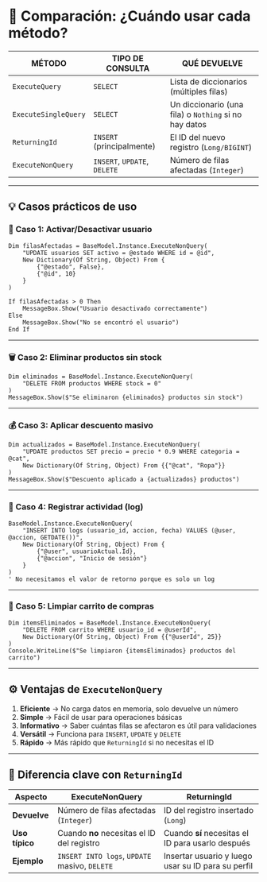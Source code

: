 # 🧩 Comparación: ¿Cuándo usar cada método?

| **MÉTODO**           | **TIPO DE CONSULTA**         | **QUÉ DEVUELVE**                                      |
| -------------------- | ---------------------------- | ----------------------------------------------------- |
| `ExecuteQuery`       | `SELECT`                     | Lista de diccionarios (múltiples filas)               |
| `ExecuteSingleQuery` | `SELECT`                     | Un diccionario (una fila) o `Nothing` si no hay datos |
| `ReturningId`        | `INSERT` (principalmente)    | El ID del nuevo registro (`Long/BIGINT`)              |
| `ExecuteNonQuery`    | `INSERT`, `UPDATE`, `DELETE` | Número de filas afectadas (`Integer`)                 |

---

## 💡 Casos prácticos de uso

### 🧱 Caso 1: Activar/Desactivar usuario

```vbnet
Dim filasAfectadas = BaseModel.Instance.ExecuteNonQuery(
    "UPDATE usuarios SET activo = @estado WHERE id = @id",
    New Dictionary(Of String, Object) From {
        {"@estado", False},
        {"@id", 10}
    }
)

If filasAfectadas > 0 Then
    MessageBox.Show("Usuario desactivado correctamente")
Else
    MessageBox.Show("No se encontró el usuario")
End If
```

---

### 🗑️ Caso 2: Eliminar productos sin stock

```vbnet
Dim eliminados = BaseModel.Instance.ExecuteNonQuery(
    "DELETE FROM productos WHERE stock = 0"
)
MessageBox.Show($"Se eliminaron {eliminados} productos sin stock")
```

---

### 💰 Caso 3: Aplicar descuento masivo

```vbnet
Dim actualizados = BaseModel.Instance.ExecuteNonQuery(
    "UPDATE productos SET precio = precio * 0.9 WHERE categoria = @cat",
    New Dictionary(Of String, Object) From {{"@cat", "Ropa"}}
)
MessageBox.Show($"Descuento aplicado a {actualizados} productos")
```

---

### 🧾 Caso 4: Registrar actividad (log)

```vbnet
BaseModel.Instance.ExecuteNonQuery(
    "INSERT INTO logs (usuario_id, accion, fecha) VALUES (@user, @accion, GETDATE())",
    New Dictionary(Of String, Object) From {
        {"@user", usuarioActual.Id},
        {"@accion", "Inicio de sesión"}
    }
)
' No necesitamos el valor de retorno porque es solo un log
```

---

### 🛒 Caso 5: Limpiar carrito de compras

```vbnet
Dim itemsEliminados = BaseModel.Instance.ExecuteNonQuery(
    "DELETE FROM carrito WHERE usuario_id = @userId",
    New Dictionary(Of String, Object) From {{"@userId", 25}}
)
Console.WriteLine($"Se limpiaron {itemsEliminados} productos del carrito")
```

---

## ⚙️ Ventajas de `ExecuteNonQuery`

1. **Eficiente** → No carga datos en memoria, solo devuelve un número
2. **Simple** → Fácil de usar para operaciones básicas
3. **Informativo** → Saber cuántas filas se afectaron es útil para validaciones
4. **Versátil** → Funciona para `INSERT`, `UPDATE` y `DELETE`
5. **Rápido** → Más rápido que `ReturningId` si no necesitas el ID

---

## 🔑 Diferencia clave con `ReturningId`

| **Aspecto**    | **ExecuteNonQuery**                           | **ReturningId**                                    |
| -------------- | --------------------------------------------- | -------------------------------------------------- |
| **Devuelve**   | Número de filas afectadas (`Integer`)         | ID del registro insertado (`Long`)                 |
| **Uso típico** | Cuando **no** necesitas el ID del registro    | Cuando **sí** necesitas el ID para usarlo después  |
| **Ejemplo**    | `INSERT INTO logs`, `UPDATE` masivo, `DELETE` | Insertar usuario y luego usar su ID para su perfil |

